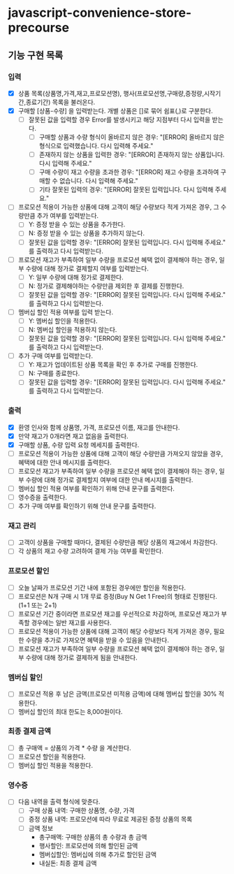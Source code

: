 # javascript-convenience-store-precourse

## 기능 구현 목록

### 입력
- [X] 상품 목록(상품명,가격,재고,프로모션명), 행사(프로모션명,구매량,증정량,시작기간,종료기간) 목록을 불러온다.
- [X] 구매할 [상품-수량] 을 입력받는다. 개별 상품은 []로 묶어 쉼표(,)로 구분한다.
    - [ ] 잘못된 값을 입력할 경우 Error를 발생시키고 해당 지점부터 다시 입력을 받는다.
        - [ ] 구매할 상품과 수량 형식이 올바르지 않은 경우: "[ERROR] 올바르지 않은 형식으로 입력했습니다. 다시 입력해 주세요."
        - [ ] 존재하지 않는 상품을 입력한 경우: "[ERROR] 존재하지 않는 상품입니다. 다시 입력해 주세요."
        - [ ] 구매 수량이 재고 수량을 초과한 경우: "[ERROR] 재고 수량을 초과하여 구매할 수 없습니다. 다시 입력해 주세요."
        - [ ] 기타 잘못된 입력의 경우: "[ERROR] 잘못된 입력입니다. 다시 입력해 주세요."
- [ ] 프로모션 적용이 가능한 상품에 대해 고객이 해당 수량보다 적게 가져온 경우, 그 수량만큼 추가 여부를 입력받는다.
    - [ ] Y: 증정 받을 수 있는 상품을 추가한다.
    - [ ] N: 증정 받을 수 있는 상품을 추가하지 않는다.
    - [ ] 잘못된 값을 입력할 경우: "[ERROR] 잘못된 입력입니다. 다시 입력해 주세요." 를 출력하고 다시 입력받는다.
- [ ] 프로모션 재고가 부족하여 일부 수량을 프로모션 혜택 없이 결제해야 하는 경우, 일부 수량에 대해 정가로 결제할지 여부를 입력받는다. 
    - [ ] Y: 일부 수량에 대해 정가로 결제한다.
    - [ ] N: 정가로 결제해야하는 수량만큼 제외한 후 결제를 진행한다.
    - [ ] 잘못된 값을 입력할 경우: "[ERROR] 잘못된 입력입니다. 다시 입력해 주세요." 를 출력하고 다시 입력받는다.
- [ ] 멤버십 할인 적용 여부를 입력 받는다.
    - [ ] Y: 멤버십 할인을 적용한다.
    - [ ] N: 멤버십 할인을 적용하지 않는다.
    - [ ] 잘못된 값을 입력할 경우: "[ERROR] 잘못된 입력입니다. 다시 입력해 주세요." 를 출력하고 다시 입력받는다.
- [ ] 추가 구매 여부를 입력받는다.
    - [ ] Y: 재고가 업데이트된 상품 목록을 확인 후 추가로 구매를 진행한다.
    - [ ] N: 구매를 종료한다.
    - [ ] 잘못된 값을 입력할 경우: "[ERROR] 잘못된 입력입니다. 다시 입력해 주세요." 를 출력하고 다시 입력받는다.

### 출력
- [X] 환영 인사와 함께 상품명, 가격, 프로모션 이름, 재고를 안내한다. 
- [X] 만약 재고가 0개라면 재고 없음을 출력한다.
- [X] 구매할 상품, 수량 입력 요청 메세지를 출력한다.
- [ ] 프로모션 적용이 가능한 상품에 대해 고객이 해당 수량만큼 가져오지 않았을 경우, 혜택에 대한 안내 메시지를 출력한다.
- [ ] 프로모션 재고가 부족하여 일부 수량을 프로모션 혜택 없이 결제해야 하는 경우, 일부 수량에 대해 정가로 결제할지 여부에 대한 안내 메시지를 출력한다.
- [ ] 멤버십 할인 적용 여부를 확인하기 위해 안내 문구를 출력한다.
- [ ] 영수증을 출력한다.
- [ ] 추가 구매 여부를 확인하기 위해 안내 문구를 출력한다.

### 재고 관리
- [ ] 고객이 상품을 구매할 때마다, 결제된 수량만큼 해당 상품의 재고에서 차감한다.
- [ ] 각 상품의 재고 수량 고려하여 결제 가능 여부를 확인한다.

### 프로모션 할인
- [ ] 오늘 날짜가 프로모션 기간 내에 포함된 경우에만 할인을 적용한다.
- [ ] 프로모션은 N개 구매 시 1개 무료 증정(Buy N Get 1 Free)의 형태로 진행된다. (1+1 또는 2+1)
- [ ] 프로모션 기간 중이라면 프로모션 재고를 우선적으로 차감하며, 프로모션 재고가 부족할 경우에는 일반 재고를 사용한다.
- [ ] 프로모션 적용이 가능한 상품에 대해 고객이 해당 수량보다 적게 가져온 경우, 필요한 수량을 추가로 가져오면 혜택을 받을 수 있음을 안내한다.
- [ ] 프로모션 재고가 부족하여 일부 수량을 프로모션 혜택 없이 결제해야 하는 경우, 일부 수량에 대해 정가로 결제하게 됨을 안내한다.

### 멤버십 할인
- [ ] 프로모션 적용 후 남은 금액(프로모션 미적용 금액)에 대해 멤버십 할인을 30% 적용한다.
- [ ] 멤버십 할인의 최대 한도는 8,000원이다.

### 최종 결제 금액
- [ ] 총 구매액 = 상품의 가격 * 수량 을 계산한다.
- [ ] 프로모션 할인을 적용한다.
- [ ] 멤버십 할인 적용을 적용한다.

### 영수증
- [ ] 다음 내역을 출력 형식에 맞춘다.
    - [ ] 구매 상품 내역: 구매한 상품명, 수량, 가격
    - [ ] 증정 상품 내역: 프로모션에 따라 무료로 제공된 증정 상품의 목록
    - [ ] 금액 정보
        - 총구매액: 구매한 상품의 총 수량과 총 금액
        - 행사할인: 프로모션에 의해 할인된 금액
        - 멤버십할인: 멤버십에 의해 추가로 할인된 금액
        - 내실돈: 최종 결제 금액


